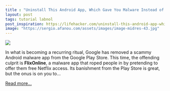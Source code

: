 ```yaml
---
title : "Uninstall This Android App, Which Gave You Malware Instead of Netflix"
layout: post
tags: tutorial labnol
post_inspiration: https://lifehacker.com/uninstall-this-android-app-which-gave-you-malware-inst-1846643337
image: "https://sergio.afanou.com/assets/images/image-midres-43.jpg"
---
```


<img src="https://i.kinja-img.com/gawker-media/image/upload/s--VATKms1c--/c_fit,fl_progressive,q_80,w_636/isty1tn1lxbn8jnf8vqq.jpg" /><p>In what is  becoming a recurring ritual, Google has removed a scammy Android malware app from the Google Play Store. This time, the offending culprit is <strong>FlixOnline</strong>, a malware app that roped people in by pretending to offer them free Netflix access. Its banishment from the Play Store is great, but the onus is on you to…</p><p><a href="https://lifehacker.com/uninstall-this-android-app-which-gave-you-malware-inst-1846643337">Read more...</a></p>